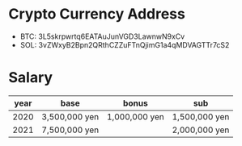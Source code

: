# Crypto Currency Address

- BTC: 3L5skrpwrtq6EATAuJunVGD3LawnwN9xCv
- SOL: 3vZWxyB2Bpn2QRthCZZuFTnQjimG1a4qMDVAGTTr7cS2

# Salary

|year|base|bonus|sub|
|:--:|:--:|:--:|:--:|
|2020|3,500,000 yen|1,000,000 yen|1,500,000 yen|
|2021|7,500,000 yen||2,000,000 yen|g
